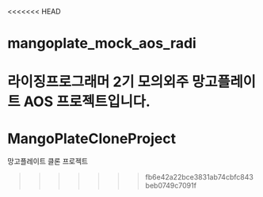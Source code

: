 <<<<<<< HEAD
# mangoplate_mock_aos_radi
라이징프로그래머 2기 모의외주 망고플레이트 AOS 프로젝트입니다.
=======
# MangoPlateCloneProject
망고플레이트 클론 프로젝트
>>>>>>> fb6e42a22bce3831ab74cbfc843beb0749c7091f
